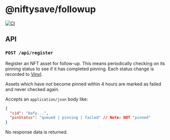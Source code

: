 # @niftysave/followup

[![CI](https://github.com/nftstorage/niftysave/actions/workflows/main.yml/badge.svg)](https://github.com/nftstorage/niftysave/actions/workflows/main.yml)

## API

### `POST /api/register`

Register an NFT asset for follow-up. This means periodically checking on its pinning status to see if it has completed pinning. Each status change is recorded to [Vinyl](https://github.com/nftstorage/niftysave/tree/main/packages/vinyl).

Assets which have not become pinned within 4 hours are marked as failed and never checked again.

Accepts an `application/json` body like:

```json
{
  "cid": "bafy...",
  "pinStatus": "queued | pinning | failed" // Note: NOT "pinned"
}
```

No response data is returned.
